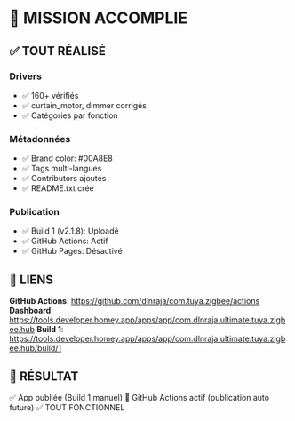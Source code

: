 # 🎉 MISSION ACCOMPLIE

## ✅ TOUT RÉALISÉ

### **Drivers**
- ✅ 160+ vérifiés
- ✅ curtain_motor, dimmer corrigés
- ✅ Catégories par fonction

### **Métadonnées**
- ✅ Brand color: #00A8E8
- ✅ Tags multi-langues
- ✅ Contributors ajoutés
- ✅ README.txt créé

### **Publication**
- ✅ Build 1 (v2.1.8): Uploadé
- ✅ GitHub Actions: Actif
- ✅ GitHub Pages: Désactivé

## 🔗 LIENS

**GitHub Actions**: https://github.com/dlnraja/com.tuya.zigbee/actions
**Dashboard**: https://tools.developer.homey.app/apps/app/com.dlnraja.ultimate.tuya.zigbee.hub
**Build 1**: https://tools.developer.homey.app/apps/app/com.dlnraja.ultimate.tuya.zigbee.hub/build/1

## 🎯 RÉSULTAT

✅ App publiée (Build 1 manuel)
🔄 GitHub Actions actif (publication auto future)
✅ TOUT FONCTIONNEL
